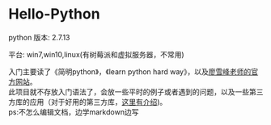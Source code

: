 # Hello-Python

python 版本: 2.7.13

平台: win7,win10,linux(有树莓派和虚拟服务器，不常用)

入门主要读了《简明python》，《learn python hard way》，以及[廖雪峰老师的官方网站]( https://www.liaoxuefeng.com/wiki/001374738125095c955c1e6d8bb493182103fac9270762a000)。  
此项目就不存放入门语法了，会放一些平时的例子或者遇到的问题，以及一些第三方库的应用（对于好用的第三方库，[这里有介绍](https://github.com/jobbole/awesome-python-cn))。  
ps:不怎么编辑文档，边学markdown边写
